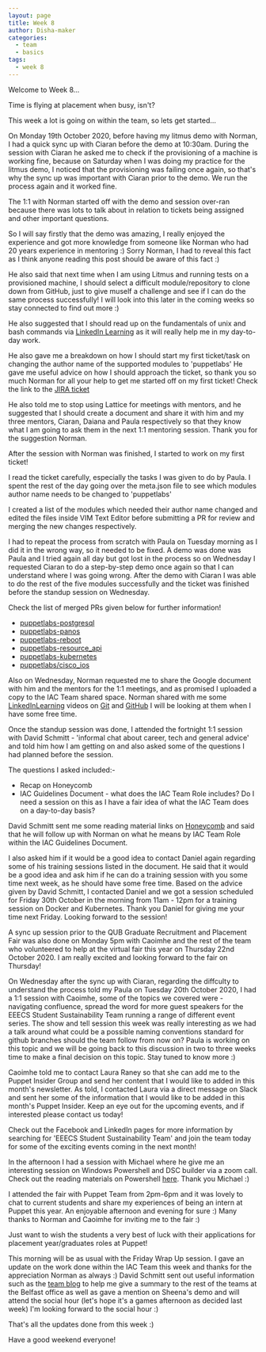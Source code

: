 ```yaml
---
layout: page
title: Week 8
author: Disha-maker
categories:
  - team
  - basics
tags:
  - week 8
---
```


Welcome to Week 8...

Time is flying at placement when busy, isn't?

This week a lot is going on within the team, so lets get started...

On Monday 19th October 2020, before having my litmus demo with Norman, I had a quick sync up with Ciaran before the demo at 10:30am. During the session with Ciaran he asked me to check if the provisioning of a machine is working fine, because on Saturday when I was doing my practice for the litmus demo, I noticed that the provisioning was failing once again, so that's why the sync up was important with Ciaran prior to the demo.
We run the process again and it worked fine.

The 1:1 with Norman started off with the demo and session over-ran because there was lots to talk about in relation to tickets being assigned and other important questions.

So I will say firstly that the demo was amazing, I really enjoyed the experience and got more knowledge from someone like Norman who had 20 years experience in mentoring :) Sorry Norman, I had to reveal this fact as I think anyone reading this post should be aware of this fact :)

He also said that next time when I am using Litmus and running tests on a provisioned machine, I should select a difficult module/repository to clone down from GitHub, just to give muself a challenge and see if I can do the same process successfully!
I will look into this later in the coming weeks so stay connected to find out more :)

He also suggested that I should read up on the fundamentals of unix and bash commands via [LinkedIn Learning](https://www.linkedin.com/learning/) as it will really help me in my day-to-day work.

He also gave me a breakdown on how I should start my first ticket/task on changing the author name of the supported modules to 'puppetlabs'
He gave me useful advice on how I should approach the ticket, so thank you so much Norman for all your help to get me started off on my first ticket!
Check the link to the [JIRA ticket](https://tickets.puppetlabs.com/browse/IAC-1116)

He also told me to stop using Lattice for meetings with mentors, and he suggested that I should create a document and share it with him and my three mentors, Ciaran, Daiana and Paula respectively so that they know what I am going to ask them in the next 1:1 mentoring session. Thank you for the suggestion Norman.

After the session with Norman was finished, I started to work on my first ticket!

I read the ticket carefully, especially the tasks I was given to do by Paula.
I spent the rest of the day going over the meta.json file to see which modules author name needs to be changed to 'puppetlabs'

I created a list of the modules which needed their author name changed and edited the files inside VIM Text Editor before submitting a PR for review and merging the new changes respectively.

I had to repeat the process from scratch with Paula on Tuesday morning as I did it in the wrong way, so it needed to be fixed. A demo was done was Paula and I tried again all day but got lost in the process so on Wednesday I requested Ciaran to do a step-by-step demo once again so that I can understand where I was going wrong.
After the demo with Ciaran I was able to do the rest of the five modules successfully and the ticket was finished before the standup session on Wednesday.

Check the list of merged PRs given below for further information!
- [puppetlabs-postgresql](https://github.com/puppetlabs/puppetlabs-postgresql/pull/1200)
- [puppetlabs-panos](https://github.com/puppetlabs/puppetlabs-panos/pull/122)
- [puppetlabs-reboot](https://github.com/puppetlabs/puppetlabs-reboot/pull/258)
- [puppetlabs-resource_api](https://github.com/puppetlabs/puppetlabs-resource_api/pull/39)
- [puppetlabs-kubernetes](https://github.com/puppetlabs/puppetlabs-kubernetes/pull/446)
- [puppetlabs/cisco_ios](https://github.com/puppetlabs/cisco_ios/pull/423)

Also on Wednesday, Norman requested me to share the Google document with him and the mentors for the 1:1 meetings, and as promised I uploaded a copy to the IAC Team shared space. Norman shared with me some [LinkedInLearning](https://www.linkedin.com/learning/) videos on [Git](https://www.linkedin.com/learning/git-essential-training-the-basics?u=2098212) and [GitHub](https://www.linkedin.com/learning/learning-git-and-github?u=2098212)
I will be looking at them when I have some free time.

Once the standup session was done, I attended the fortnight 1:1 session with David Schmitt - 'informal chat about career, tech and general advice' and told him how I am getting on and also asked some of the questions I had planned before the session.

The questions I asked included:-
- Recap on Honeycomb
- IAC Guidelines Document - what does the IAC Team Role includes? Do I need a session on this as I have a fair idea of what the IAC Team does on a day-to-day basis?

David Schmitt sent me some reading material links on [Honeycomb](https://docs.honeycomb.io/) and said that he will follow up with Norman on what he means by IAC Team Role within the IAC Guidelines Document.

I also asked him if it would be a good idea to contact Daniel again regarding some of his training sessions listed in the document. He said that it would be a good idea and ask him if he can do a training session with you some time next week, as he should have some free time.
Based on the advice given by David Schmitt, I contacted Daniel and we got a session scheduled for Friday 30th October in the morning from 11am - 12pm for a training session on Docker and Kubernetes. Thank you Daniel for giving me your time next Friday. Looking forward to the session!

A sync up session prior to the QUB Graduate Recruitment and Placement Fair was also done on Monday 5pm with Caoimhe and the rest of the team who volunteered to help at the virtual fair this year on Thursday 22nd October 2020. I am really excited and looking forward to the fair on Thursday!

On Wednesday after the sync up with Ciaran, regarding the diffculty to understand the process told my Paula on Tuesday 20th October 2020, I had a 1:1 session with Caoimhe, some of the topics we covered were - navigating confluence, spread the word for more guest speakers for the EEECS Student Sustainability Team running a range of different event series. The show and tell session this week was really interesting as we had a talk around what could be a possible naming conventions standard for github branches should the team follow from now on?
Paula is working on this topic and we will be going back to this discussion in two to three weeks time to make a final decision on this topic. Stay tuned to know more :)

Caoimhe told me to contact Laura Raney so that she can add me to the Puppet Insider Group and send her content that I would like to added in this month's newsletter.
As told, I contacted Laura via a direct message on Slack and sent her some of the information that I would like to be added in this month's Puppet Insider.
Keep an eye out for the upcoming events, and if interested please contact us today!

Check out the Facebook and LinkedIn pages for more information by searching for 'EEECS Student Sustainability Team' and join the team today for some of the exciting events coming in the next month!

In the afternoon I had a session with Michael where he give me an interesting session on Windows Powershell and DSC builder via a zoom call. Check out the reading materials on Powershell [here](https://leanpub.com/c/pwshop/c/puppet-some-guid). Thank you Michael :)

I attended the fair with Puppet Team from 2pm-6pm and it was lovely to chat to current students and share my experiences of being an intern at Puppet this year. An enjoyable afternoon and evening for sure :)
Many thanks to Norman and Caoimhe for inviting me to the fair :)

Just want to wish the students a very best of luck with their applications for placement year/graduates roles at Puppet!

This morning will be as usual with the Friday Wrap Up session. I gave an update on the work done within the IAC Team this week and thanks for the appreciation Norman as always :)
David Schmitt sent out useful information such as the [team blog](https://puppetlabs.github.io/iac/team/status/2020/10/23/status-update.html) to help me give a summary to the rest of the teams at the Belfast office as well as gave a mention on Sheena's demo and will attend the social hour (let's hope it's a games afternoon as decided last week)
I'm looking forward to the social hour :)

That's all the updates done from this week :)

Have a good weekend everyone!
